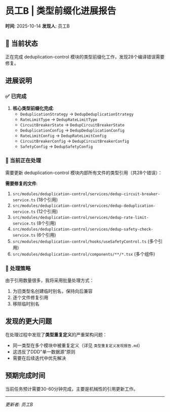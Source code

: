 # 员工B | 类型前缀化进展报告

**时间**: 2025-10-14
**发现人**: 员工B

## 🚨 当前状态
正在完成 deduplication-control 模块的类型前缀化工作，发现28个编译错误需要修复。

## 进展说明

### ✅ 已完成
1. **核心类型前缀化完成**:
   - `DeduplicationStrategy` → `DedupDeduplicationStrategy`
   - `RateLimitType` → `DedupRateLimitType`
   - `CircuitBreakerState` → `DedupCircuitBreakerState`
   - `DeduplicationConfig` → `DedupDeduplicationConfig`
   - `RateLimitConfig` → `DedupRateLimitConfig`
   - `CircuitBreakerConfig` → `DedupCircuitBreakerConfig`
   - `SafetyConfig` → `DedupSafetyConfig`

### 🔄 当前正在处理
需要更新 deduplication-control 模块内部所有文件的类型引用（共28个错误）：

**需要修复的文件**:
1. `src/modules/deduplication-control/services/dedup-circuit-breaker-service.ts` (18个引用)
2. `src/modules/deduplication-control/services/dedup-deduplication-service.ts` (12个引用)
3. `src/modules/deduplication-control/services/dedup-rate-limit-service.ts` (8个引用)
4. `src/modules/deduplication-control/services/dedup-safety-check-service.ts` (6个引用)
5. `src/modules/deduplication-control/hooks/useSafetyControl.ts` (多个引用)
6. `src/modules/deduplication-control/components/**/*.tsx` (多个组件)

### 🎯 处理策略
由于引用数量很多，我将采用批量处理方式：
1. 为旧类型名创建临时别名，保持向后兼容
2. 逐个文件修复引用
3. 移除临时别名

## 发现的更大问题
在处理过程中发现了**类型重复定义**的严重架构问题：
- 同一类型在多个模块中被重复定义（详见 `类型重复定义发现报告.md`）
- 这违反了DDD"单一数据源"原则
- 需要在后续迭代中优先解决

## 预期完成时间
当前任务预计需要30-60分钟完成，主要是机械性的引用更新工作。

---
*更新者: 员工B*